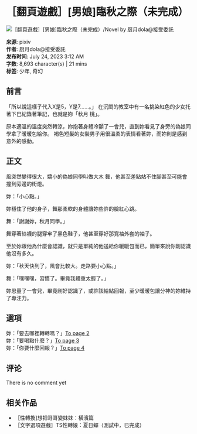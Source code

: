 # ［翻頁遊戲］\[男娘\]臨秋之際（未完成）

![［翻頁遊戲］[男娘]臨秋之際（未完成）/Novel by 厨月dola@接受委託](https://i.pximg.net/c/600x600/novel-cover-master/img/2023/03/25/23/17/30/sci10242602_b9f7a4f6e57a0cb8701914665f2a56b4_master1200.jpg)

**来源**: pixiv  
**作者**: 厨月dola@接受委託  
**发布时间**: July 24, 2023 3:12 AM  
**字数**: 8,693 character(s) | 21 mins  
**标签**: 少年, 奇幻

## 前言

「所以說這樣子代入X是5，Y是7……。」 在沉悶的教室中有一名挑染紅色的少女托著下巴紀錄著筆記，也就是妳「秋月 桃」。

原本適溫的溫度突然轉涼，妳抱著身體冷顫了一會兒，直到妳看見了身旁的偽娘同學拿了暖暖包給你。 褐色短髮的女裝男子用很溫柔的表情看著妳，而妳則是感到意外的感動。

## 正文

風突然變得很大，嬌小的偽娘同學叫做大木 舞，他甚至差點站不住腳甚至可能會撞到旁邊的街燈。

妳：「小心點。」

妳穩住了他的身子，舞那柔軟的身體讓妳些許的臉紅心跳。

舞：「謝謝妳，秋月同學。」

舞穿著絲襪的腿穿牢了黑色鞋子，他甚至穿好那寬袖外套的袖子。

至於妳跟他為什麼會認識，就只是單純的他送給你暖暖包而已，簡單來說你剛認識他沒有多久。

妳：「秋天快到了，風會比較大。走路要小心點。」

舞：「嘿嘿嘿，習慣了。畢竟我體重太輕了。」

妳思量了一會兒，畢竟剛好認識了，或許該給點回報，至少暖暖包讓分神的妳維持了專注力。

## 選項

妳：「要去哪裡轉轉嗎？」[To page 2](#2)  
妳：「要喝點什麼？」[To page 3](#3)  
妳：「你要什麼回報？」[To page 4](#4)

## 评论

There is no comment yet

## 相关作品

- ［性轉換\]想把哥哥變妹妹：橫濱篇
- ［文字選項遊戲］TS性轉娘：夏日蟬（測試中，已完成）